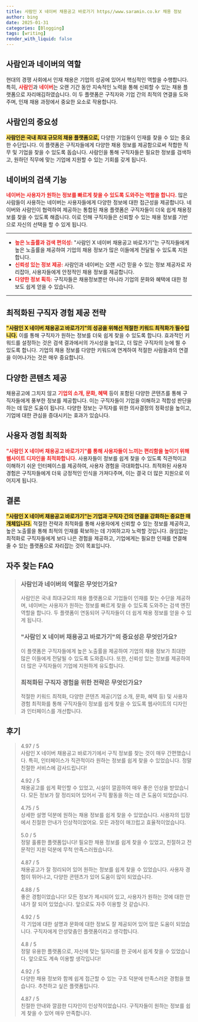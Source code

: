 ```yaml
---
title: 사람인 X 네이버 채용공고 바로가기 https//www.saramin.co.kr 채용 정보
author: bing
date: 2025-01-31
categories: [Blogging]
tags: [writing]
render_with_liquid: false
---
```



<h2 id='사람인과 네이버의 역할'>사람인과 네이버의 역할</h2>

<p>현대의 경쟁 사회에서 인재 채용은 기업의 성공에 있어서 핵심적인 역할을 수행합니다. 특히, <b><span style="color: #ee2323;">사람인</span></b>과 <b><span style="color: #ee2323;">네이버</span></b>는 오랜 기간 동안 지속적인 노력을 통해 신뢰할 수 있는 채용 플랫폼으로 자리매김하였습니다. 이 두 플랫폼은 구직자와 기업 간의 최적의 연결을 도와주며, 인재 채용 과정에서 중요한 요소로 작용합니다.</p>

<h2 id='사람인의 중요성'>사람인의 중요성</h2>

<p><b><span style="background-color: #ffe066;">사람인은 국내 최대 규모의 채용 플랫폼으로,</span></b> 다양한 기업들이 인재를 찾을 수 있는 중요한 수단입니다. 이 플랫폼은 구직자들에게 다양한 채용 정보를 제공함으로써 적합한 직무 및 기업을 찾을 수 있도록 돕습니다. 사람인을 통해 구직자들은 필요한 정보를 검색하고, 원하던 직무에 맞는 기업에 지원할 수 있는 기회를 갖게 됩니다.</p>

<h2 id='네이버의 검색 기능'>네이버의 검색 기능</h2>

<p><b><span style="color: #ee2323;">네이버는 사용자가 원하는 정보를 빠르게 찾을 수 있도록 도와주는 역할을 합니다.</span></b> 많은 사람들이 사용하는 네이버는 사용자들에게 다양한 정보에 대한 접근성을 제공합니다. 네이버와 사람인이 협력하여 제공하는 통합된 채용 플랫폼은 구직자들이 더욱 쉽게 채용정보를 찾을 수 있도록 해줍니다. 이로 인해 구직자들은 신뢰할 수 있는 채용 정보를 기반으로 자신의 선택을 할 수 있게 됩니다.</p>

<hr />

<ul>
    <li><b><span style="color: #ee2323;">높은 노출률과 검색 편의성:</span></b> "사람인 X 네이버 채용공고 바로가기"는 구직자들에게 높은 노출률을 제공하여 기업의 채용 정보가 많은 이들에게 전달될 수 있도록 지원합니다.</li>
    <li><b><span style="color: #ee2323;">신뢰성 있는 정보 제공:</span></b> 사람인과 네이버는 오랜 시간 믿을 수 있는 정보 제공자로 자리잡아, 사용자들에게 안정적인 채용 정보를 제공합니다.</li>
    <li><b><span style="color: #ee2323;">다양한 정보 획득:</span></b> 구직자들은 채용정보뿐만 아니라 기업의 문화와 혜택에 대한 정보도 쉽게 얻을 수 있습니다.</li>
</ul>

<hr />

<h2 id='최적화된 구직자 경험 제공 전략'>최적화된 구직자 경험 제공 전략</h2>

<p><b><span style="background-color: #ffe066;">"사람인 X 네이버 채용공고 바로가기"의 성공을 위해선 적절한 키워드 최적화가 필수입니다.</span></b> 이를 통해 구직자가 원하는 정보를 더욱 쉽게 찾을 수 있도록 합니다. 효과적인 키워드를 설정하는 것은 검색 결과에서의 가시성을 높이고, 더 많은 구직자의 눈에 띌 수 있도록 합니다. 기업의 채용 정보를 다양한 키워드에 연계하여 적절한 사람들과의 연결을 이어나가는 것은 매우 중요합니다.</p>

<h2 id='다양한 콘텐츠 제공'>다양한 콘텐츠 제공</h2>

<p>채용공고에 그치지 않고 <b><span style="color: #ee2323;">기업의 소개, 문화, 혜택</span></b> 등이 포함된 다양한 콘텐츠를 통해 구직자들에게 풍부한 정보를 제공합니다. 이는 구직자들이 기업을 이해하고 적합성 판단을 하는 데 많은 도움이 됩니다. 다양한 정보는 구직자를 위한 의사결정의 정확성을 높이고, 기업에 대한 관심을 증대시키는 효과가 있습니다.</p>

<h2 id='사용자 경험 최적화'>사용자 경험 최적화</h2>

<p><b><span style="color: #ee2323;">"사람인 X 네이버 채용공고 바로가기"를 통해 사용자들이 느끼는 편리함을 높이기 위해 웹사이트 디자인을 최적화합니다.</span></b> 사용자들이 정보를 쉽게 찾을 수 있도록 직관적이고 이해하기 쉬운 인터페이스를 제공하여, 사용자 경험을 극대화합니다. 최적화된 사용자 경험은 구직자들에게 더욱 긍정적인 인식을 가져다주며, 이는 결국 더 많은 지원으로 이어지게 됩니다.</p>

<h2 id='결론'>결론</h2>

<p><b><span style="background-color: #ffe066;">"사람인 X 네이버 채용공고 바로가기"는 기업과 구직자 간의 연결을 강화하는 중요한 매개체입니다.</span></b> 적절한 전략과 최적화를 통해 사용자에게 신뢰할 수 있는 정보를 제공하고, 높은 노출률을 통해 최적의 인재를 확보하는 데 기여하고자 노력할 것입니다. 끊임없는 최적화로 구직자들에게 보다 나은 경험을 제공하고, 기업에게는 필요한 인재를 연결해 줄 수 있는 플랫폼으로 자리잡는 것이 목표입니다.</p>


<h2 id='자주_찾는_FAQ'>자주 찾는 FAQ</h2>
<div itemscope="" itemtype="https://schema.org/FAQPage"> 
<blockquote> 
<div itemscope="" itemprop="mainEntity" itemtype="https://schema.org/Question"> 
<h3 itemprop="name">사람인과 네이버의 역할은 무엇인가요?</h3> 
<div itemscope="" itemprop="acceptedAnswer" itemtype="https://schema.org/Answer"> 
<span itemprop="text"> 
<p>사람인은 국내 최대규모의 채용 플랫폼으로 기업들이 인재를 찾는 수단을 제공하며, 네이버는 사용자가 원하는 정보를 빠르게 찾을 수 있도록 도와주는 검색 엔진 역할을 합니다. 두 플랫폼이 연동되어 구직자들이 더 쉽게 채용 정보를 얻을 수 있게 됩니다.</p> 
</span> 
</div> 
</div> 
<div itemscope="" itemprop="mainEntity" itemtype="https://schema.org/Question"> 
<h3 itemprop="name">"사람인 X 네이버 채용공고 바로가기"의 중요성은 무엇인가요?</h3> 
<div itemscope="" itemprop="acceptedAnswer" itemtype="https://schema.org/Answer"> 
<span itemprop="text"> 
<p>이 플랫폼은 구직자들에게 높은 노출률을 제공하여 기업의 채용 정보가 최대한 많은 이들에게 전달될 수 있도록 도와줍니다. 또한, 신뢰성 있는 정보를 제공하여 더 많은 구직자들이 기업에 지원하게 유도합니다.</p> 
</span> 
</div> 
</div> 
<div itemscope="" itemprop="mainEntity" itemtype="https://schema.org/Question"> 
<h3 itemprop="name">최적화된 구직자 경험을 위한 전략은 무엇인가요?</h3> 
<div itemscope="" itemprop="acceptedAnswer" itemtype="https://schema.org/Answer"> 
<span itemprop="text"> 
<p>적절한 키워드 최적화, 다양한 콘텐츠 제공(기업 소개, 문화, 혜택 등) 및 사용자 경험 최적화를 통해 구직자들이 정보를 쉽게 찾을 수 있도록 웹사이트의 디자인과 인터페이스를 개선합니다.</p> 
</span> 
</div> 
</div> 
</blockquote> 
</div>
<h2 id='후기'>후기</h2>
<div itemscope itemtype="https://schema.org/Product">
  <blockquote>
  <div itemprop="review" itemscope itemtype="https://schema.org/Review">
      <div itemprop="reviewRating" itemscope itemtype="https://schema.org/Rating"> <span itemprop="ratingValue">4.97</span> / <span itemprop="bestRating">5</span> </div>
      <span itemprop="reviewBody">사람인 X 네이버 채용공고 바로가기에서 구직 정보를 찾는 것이 매우 간편했습니다. 특히, 인터페이스가 직관적이라 원하는 정보를 쉽게 찾을 수 있었습니다. 정말 친절한 서비스에 감사드립니다!</span>
  </div>
  <br>
  <div itemprop="review" itemscope itemtype="https://schema.org/Review">
      <div itemprop="reviewRating" itemscope itemtype="https://schema.org/Rating"> <span itemprop="ratingValue">4.92</span> / <span itemprop="bestRating">5</span> </div>
      <span itemprop="reviewBody">채용공고를 쉽게 확인할 수 있었고, 시설이 깔끔하여 매우 좋은 인상을 받았습니다. 모든 정보가 잘 정리되어 있어서 구직 활동을 하는 데 큰 도움이 되었습니다.</span>
  </div>
  <br>
  <div itemprop="review" itemscope itemtype="https://schema.org/Review">
      <div itemprop="reviewRating" itemscope itemtype="https://schema.org/Rating"> <span itemprop="ratingValue">4.75</span> / <span itemprop="bestRating">5</span> </div>
      <span itemprop="reviewBody">상세한 설명 덕분에 원하는 채용 정보를 쉽게 찾을 수 있었습니다. 사용자의 입장에서 친절한 안내가 인상적이었어요. 모든 과정이 매끄럽고 효율적이었습니다.</span>
  </div>
  <br>
  <div itemprop="review" itemscope itemtype="https://schema.org/Review">
      <div itemprop="reviewRating" itemscope itemtype="https://schema.org/Rating"> <span itemprop="ratingValue">5.0</span> / <span itemprop="bestRating">5</span> </div>
      <span itemprop="reviewBody">정말 훌륭한 플랫폼입니다! 필요한 채용 정보를 쉽게 찾을 수 있었고, 친절하고 전문적인 지원 덕분에 무척 만족스러웠습니다.</span>
  </div>
  <br>
  <div itemprop="review" itemscope itemtype="https://schema.org/Review">
      <div itemprop="reviewRating" itemscope itemtype="https://schema.org/Rating"> <span itemprop="ratingValue">4.87</span> / <span itemprop="bestRating">5</span> </div>
      <span itemprop="reviewBody">채용공고가 잘 정리되어 있어 원하는 정보를 쉽게 찾을 수 있었습니다. 사용자 경험이 뛰어나고, 다양한 콘텐츠가 있어 도움이 많이 되었습니다.</span>
  </div>
  <br>
  <div itemprop="review" itemscope itemtype="https://schema.org/Review">
      <div itemprop="reviewRating" itemscope itemtype="https://schema.org/Rating"> <span itemprop="ratingValue">4.88</span> / <span itemprop="bestRating">5</span> </div>
      <span itemprop="reviewBody">좋은 경험이었습니다! 모든 정보가 제시되어 있고, 사용자가 원하는 것에 대한 안내가 잘 되어 있었습니다. 앞으로도 자주 이용할 것 같습니다.</span>
  </div>
  <br>
  <div itemprop="review" itemscope itemtype="https://schema.org/Review">
      <div itemprop="reviewRating" itemscope itemtype="https://schema.org/Rating"> <span itemprop="ratingValue">4.92</span> / <span itemprop="bestRating">5</span> </div>
      <span itemprop="reviewBody">각 기업에 대한 설명과 문화에 대한 정보도 잘 제공되어 있어 많은 도움이 되었습니다. 구직자에게 안성맞춤인 플랫폼이라고 생각합니다.</span>
  </div>
  <br>
  <div itemprop="review" itemscope itemtype="https://schema.org/Review">
      <div itemprop="reviewRating" itemscope itemtype="https://schema.org/Rating"> <span itemprop="ratingValue">4.8</span> / <span itemprop="bestRating">5</span> </div>
      <span itemprop="reviewBody">정말 유용한 플랫폼으로, 자신에 맞는 일자리를 한 곳에서 쉽게 찾을 수 있었습니다. 앞으로도 계속 이용할 생각입니다!</span>
  </div>
  <br>
  <div itemprop="review" itemscope itemtype="https://schema.org/Review">
      <div itemprop="reviewRating" itemscope itemtype="https://schema.org/Rating"> <span itemprop="ratingValue">4.92</span> / <span itemprop="bestRating">5</span> </div>
      <span itemprop="reviewBody">다양한 채용 정보와 함께 쉽게 접근할 수 있는 구조 덕분에 만족스러운 경험을 했습니다. 추천하고 싶은 플랫폼입니다.</span>
  </div>
  <br>
  <div itemprop="review" itemscope itemtype="https://schema.org/Review">
      <div itemprop="reviewRating" itemscope itemtype="https://schema.org/Rating"> <span itemprop="ratingValue">4.87</span> / <span itemprop="bestRating">5</span> </div>
      <span itemprop="reviewBody">친절한 안내와 깔끔한 디자인이 인상적이었습니다. 구직자들이 원하는 정보를 쉽게 찾을 수 있어 매우 만족합니다.</span>
  </div>
  </blockquote>
</div>
